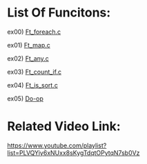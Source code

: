 # List Of Funcitons: 

ex00) [Ft_foreach.c](./ex00/ft_foreach.c)

ex01) [Ft_map.c](./ex01/ft_map.c)

ex02) [Ft_any.c](./ex02/ft_any.c)

ex03) [Ft_count_if.c](./ex03/ft_count_if.c)

ex04) [Ft_is_sort.c](./ex04/ft_is_sort.c)

ex05) [Do-op](./ex05)

# Related Video Link:

https://www.youtube.com/playlist?list=PLVQYiy6xNUxx8sKygTdqtOPytqN7sb0Vz
